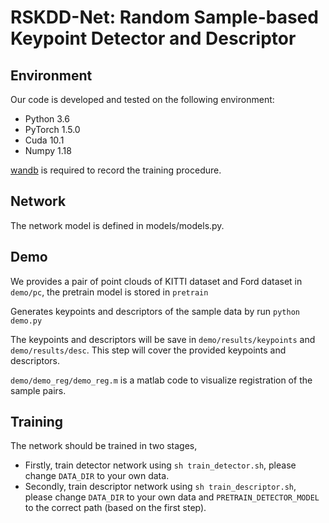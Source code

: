 # RSKDD-Net: Random Sample-based Keypoint Detector and Descriptor



## Environment

Our code is developed and tested on the following environment:

- Python 3.6
- PyTorch 1.5.0
- Cuda 10.1
- Numpy 1.18

[wandb](https://www.wandb.com/) is required to record the training procedure.

## Network

The network model is defined in models/models.py.

## Demo

We provides a pair of point clouds of KITTI dataset and Ford dataset in `demo/pc`, the pretrain model is stored in `pretrain`

Generates keypoints and descriptors of the sample data by run `python demo.py`

The keypoints and descriptors will be save in `demo/results/keypoints` and `demo/results/desc`. This step will cover the provided keypoints and descriptors.

`demo/demo_reg/demo_reg.m` is a matlab code to visualize registration of the sample pairs.

## Training

The network should be trained in two stages, 

- Firstly, train detector network using `sh train_detector.sh`, please change `DATA_DIR` to your own data.
- Secondly, train descriptor network using `sh train_descriptor.sh`, please change `DATA_DIR` to your own data and `PRETRAIN_DETECTOR_MODEL` to the correct path (based on the first step).